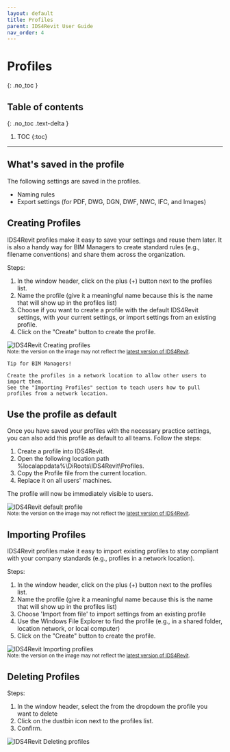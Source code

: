 ```yaml
---
layout: default
title: Profiles
parent: IDS4Revit User Guide
nav_order: 4
---
```


# Profiles
{: .no_toc }

## Table of contents
{: .no_toc .text-delta }

1. TOC
{:toc}

---

## What's saved in the profile

The following settings are saved in the profiles.
- Naming rules
- Export settings (for PDF, DWG, DGN, DWF, NWC, IFC, and Images)

## Creating Profiles

IDS4Revit profiles make it easy to save your settings and reuse them later. It is also a handy way for BIM Managers to create standard rules (e.g., filename conventions) and share them across the organization.

Steps:
1. In the window header, click on the plus (+) button next to the profiles list.
2. Name the profile (give it a meaningful name because this is the name that will show up in the profiles list)
3. Choose if you want to create a profile with the default IDS4Revit settings, with your current settings, or import settings from an existing profile.
4. Click on the "Create" button to create the profile.

![IDS4Revit Creating profiles](../../assets/images/GIFs/Profiles/PS-Create-Profiles.gif)  
<sub>Note: the version on the image may not reflect the [latest version of IDS4Revit](https://diroots.com/revit-plugins/revit-to-pdf-dwg-dgn-dwf-nwc-ifc-and-images-with-IDS4Revit/).</sub>

```
Tip for BIM Managers!  

Create the profiles in a network location to allow other users to import them.
See the "Importing Profiles" section to teach users how to pull profiles from a network location.
```

## Use the profile as default

Once you have saved your profiles with the necessary practice settings, you can also add this profile as default to all teams. Follow the steps:

1. Create a profile into IDS4Revit.
2. Open the following location path %localappdata%\DiRoots\IDS4Revit\Profiles.
3. Copy the Profile file from the current location.
4. Replace it on all users' machines.

The profile will now be immediately visible to users.

![IDS4Revit default profile](../../assets\images\GIFs\Profiles\thumbnail_image014.png)  
<sub>Note: the version on the image may not reflect the [latest version of IDS4Revit](https://diroots.com/revit-plugins/revit-to-pdf-dwg-dgn-dwf-nwc-ifc-and-images-with-IDS4Revit/).</sub>

## Importing Profiles

IDS4Revit profiles make it easy to import existing profiles to stay compliant with your company standards (e.g., profiles in a network location).

Steps:
1. In the window header, click on the plus (+) button next to the profiles list.
2. Name the profile (give it a meaningful name because this is the name that will show up in the profiles list)
3. Choose 'Import from file' to import settings from an existing profile
4. Use the Windows File Explorer to find the profile (e.g., in a shared folder, location network, or local computer)
5. Click on the "Create" button to create the profile.

![IDS4Revit Importing profiles](../../assets/images/GIFs/Profiles/PS-Import-Profiles.gif)  
<sub>Note: the version on the image may not reflect the [latest version of IDS4Revit](https://diroots.com/revit-plugins/revit-to-pdf-dwg-dgn-dwf-nwc-ifc-and-images-with-IDS4Revit/).</sub>

## Deleting Profiles

Steps:
1. In the window header, select the from the dropdown the profile you want to delete
2. Click on the dustbin icon next to the profiles list.
3. Confirm.

![IDS4Revit Deleting profiles](../../assets/images/PS-delete-profiles.png)  
